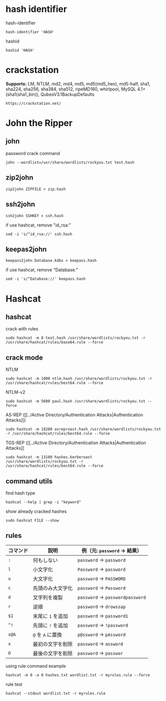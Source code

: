 # hash identifier
hash-identifier
```
hash-identifier 'HASH'
```

hashid
```
hashid 'HASH'
```

# crackstation
**Supports:** LM, NTLM, md2, md4, md5, md5(md5_hex), md5-half, sha1, sha224, sha256, sha384, sha512, ripeMD160, whirlpool, MySQL 4.1+ (sha1(sha1_bin)), QubesV3.1BackupDefaults
```
https://crackstation.net/
```
# John the Ripper
## john
password crack command
```
john --wordlist=/usr/share/wordlists/rockyou.txt test.hash
```
## zip2john
```
zip2john ZIPFILE > zip.hash
```
## ssh2john
```
ssh2john SSHKEY > ssh.hash
```

if use hashcat, remove "id_rsa:"
```
sed -i 's/^id_rsa://' ssh.hash
```
## keepas2john
```
keepass2john Database.kdbx > keepass.hash
```

if use hashcat, remove "Database:"
```
sed -i 's/^Database://' keepass.hash
```

# Hashcat

## hashcat
crack with rules
```
sudo hashcat -m 0 test.hash /usr/share/wordlists/rockyou.txt -r /usr/share/hashcat/rules/base64.rule --force
```
## crack mode
NTLM
```
sudo hashcat -m 1000 ntlm.hash /usr/share/wordlists/rockyou.txt -r /usr/share/hashcat/rules/best64.rule --force
```

NTLM-v2
```
sudo hashcat -m 5600 paul.hash /usr/share/wordlists/rockyou.txt --force
```

AS-REP ([[../Active Directory/Authentication Attacks|Authentication Attacks]])
```
sudo hashcat -m 18200 asreproast.hash /usr/share/wordlists/rockyou.txt -r /usr/share/hashcat/rules/best64.rule --force
```

TGS-REP ([[../Active Directory/Authentication Attacks|Authentication Attacks]]
```
sudo hashcat -m 13100 hashes.kerberoast /usr/share/wordlists/rockyou.txt -r /usr/share/hashcat/rules/best64.rule --force
```
## command utils
find hash type
```
hashcat --help | grep -i "keyword"
```

show already cracked hashes
```
sudo hashcat FILE --show
```
## rules

| コマンド  | 説明            | 例（元: `password` → 結果）           |
| ----- | ------------- | ------------------------------- |
| `:`   | 何もしない         | `password` → `password`         |
| `l`   | 小文字化          | `Password` → `password`         |
| `u`   | 大文字化          | `password` → `PASSWORD`         |
| `c`   | 先頭のみ大文字化      | `password` → `Password`         |
| `d`   | 文字列を複製        | `password` → `passwordpassword` |
| `r`   | 逆順            | `password` → `drowssap`         |
| `$1`  | 末尾に `1` を追加   | `password` → `password1`        |
| `^!`  | 先頭に `!` を追加   | `password` → `!password`        |
| `s@A` | `@` を `A` に置換 | `p@ssword` → `pAssword`         |
| `x`   | 最初の文字を削除      | `password` → `assword`          |
| `O`   | 最後の文字を削除      | `password` → `passwor`          |

using rule command example
```
hashcat -m 0 -a 0 hashes.txt wordlist.txt -r myrules.rule --force
```

rule test
```
hashcat --stdout wordlist.txt -r myrules.rule
```